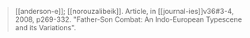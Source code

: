 > [[anderson-e]]; [[norouzalibeik]].
> Article, in [[journal-ies]]v36#3-4, 2008, p269-332.
> "Father-Son Combat: An Indo-European Typescene and its Variations".

